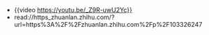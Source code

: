 - {{video https://youtu.be/_Z9R-uwU2Yc}}
- read://https_zhuanlan.zhihu.com/?url=https%3A%2F%2Fzhuanlan.zhihu.com%2Fp%2F103326247